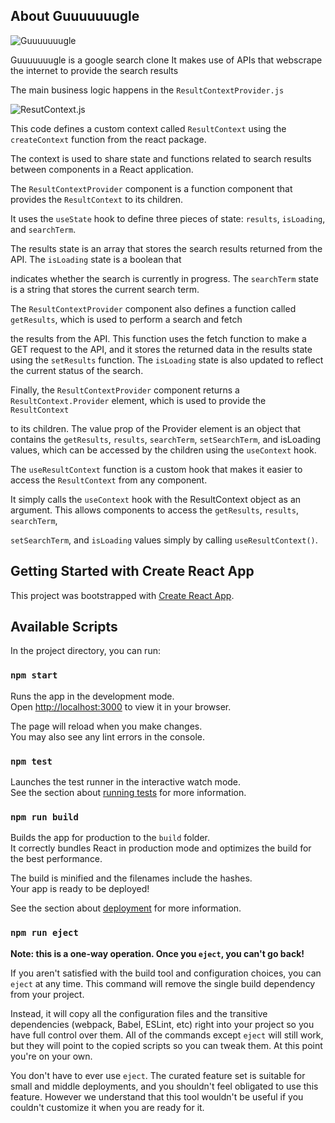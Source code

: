 ## About Guuuuuuugle
![Guuuuuuugle](https://images2.imgbox.com/de/c2/AYc6oZ07_o.png)

Guuuuuuugle is a google search clone
It makes use of APIs that webscrape the internet to provide the search results

The main business logic happens in the `ResultContextProvider.js`

![ResutContext.js](https://images2.imgbox.com/0b/3b/TMds0vJM_o.png)
  
This  code  defines  a  custom  context  called  `ResultContext`  using  the  `createContext`  function  from  the  react  package.

The  context  is  used  to  share  state  and  functions  related  to  search  results  between  components  in  a  React  application.

The  `ResultContextProvider`  component  is  a  function  component  that  provides  the  `ResultContext`  to  its  children.

It  uses  the  `useState`  hook  to  define  three  pieces  of  state: `results`, `isLoading`, and  `searchTerm`.


The  results  state  is  an  array  that  stores  the  search  results  returned  from  the  API. The  `isLoading`  state  is  a  boolean  that

indicates  whether  the  search  is  currently  in  progress. The  `searchTerm`  state  is  a  string  that  stores  the  current  search  term.

 
The  `ResultContextProvider`  component  also  defines  a  function  called  `getResults`, which  is  used  to  perform  a  search  and  fetch

the  results  from  the  API. This  function  uses  the  fetch  function  to  make  a  GET  request  to  the  API, and  it  stores  the  returned  data  in  the  results  state  using  the  `setResults`  function. The  `isLoading`  state  is  also  updated  to  reflect  the  current  status  of  the  search.

Finally, the  `ResultContextProvider`  component  returns  a  `ResultContext.Provider`  element, which  is  used  to  provide  the  `ResultContext`

to  its  children. The  value  prop  of  the  Provider  element  is  an  object  that  contains  the  `getResults`, `results`, `searchTerm`, `setSearchTerm`, and  isLoading  values, which  can  be  accessed  by  the  children  using  the  `useContext`  hook.

The  `useResultContext`  function  is  a  custom  hook  that  makes  it  easier  to  access  the  `ResultContext`  from  any  component.

It  simply  calls  the  `useContext`  hook  with  the  ResultContext  object  as  an  argument. This  allows  components  to  access  the  `getResults`, `results`, `searchTerm`,

`setSearchTerm`, and  `isLoading`  values  simply  by  calling  `useResultContext()`.

## Getting Started with Create React App

This project was bootstrapped with [Create React App](https://github.com/facebook/create-react-app).

## Available Scripts

In the project directory, you can run:

### `npm start`

Runs the app in the development mode.\
Open [http://localhost:3000](http://localhost:3000) to view it in your browser.

The page will reload when you make changes.\
You may also see any lint errors in the console.

### `npm test`

Launches the test runner in the interactive watch mode.\
See the section about [running tests](https://facebook.github.io/create-react-app/docs/running-tests) for more information.

### `npm run build`

Builds the app for production to the `build` folder.\
It correctly bundles React in production mode and optimizes the build for the best performance.

The build is minified and the filenames include the hashes.\
Your app is ready to be deployed!

See the section about [deployment](https://facebook.github.io/create-react-app/docs/deployment) for more information.

### `npm run eject`

**Note: this is a one-way operation. Once you `eject`, you can't go back!**

If you aren't satisfied with the build tool and configuration choices, you can `eject` at any time. This command will remove the single build dependency from your project.

Instead, it will copy all the configuration files and the transitive dependencies (webpack, Babel, ESLint, etc) right into your project so you have full control over them. All of the commands except `eject` will still work, but they will point to the copied scripts so you can tweak them. At this point you're on your own.

You don't have to ever use `eject`. The curated feature set is suitable for small and middle deployments, and you shouldn't feel obligated to use this feature. However we understand that this tool wouldn't be useful if you couldn't customize it when you are ready for it.
